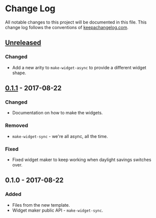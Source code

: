 # Change Log
All notable changes to this project will be documented in this file. This change log follows the conventions of [keepachangelog.com](http://keepachangelog.com/).

## [Unreleased]
### Changed
- Add a new arity to `make-widget-async` to provide a different widget shape.

## [0.1.1] - 2017-08-22
### Changed
- Documentation on how to make the widgets.

### Removed
- `make-widget-sync` - we're all async, all the time.

### Fixed
- Fixed widget maker to keep working when daylight savings switches over.

## 0.1.0 - 2017-08-22
### Added
- Files from the new template.
- Widget maker public API - `make-widget-sync`.

[Unreleased]: https://github.com/your-name/ping-death/compare/0.1.1...HEAD
[0.1.1]: https://github.com/your-name/ping-death/compare/0.1.0...0.1.1
